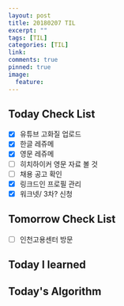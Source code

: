 ```yaml
---
layout: post
title: 20180207 TIL
excerpt: ""
tags: [TIL]
categories: [TIL]
link:
comments: true
pinned: true
image:
  feature:
---
```


## Today Check List

- [x] 유튜브 고화질 업로드
- [x] 한글 레쥬메
- [x] 영문 레쥬메
- [ ] 히치하이커 영문 자료 볼 것
- [ ] 채용 공고 확인
- [x] 링크드인 프로필 관리
- [x] 워크넷/ 3차? 신청

## Tomorrow Check List

- [ ] 인천고용센터 방문

## Today I learned



## Today's Algorithm

